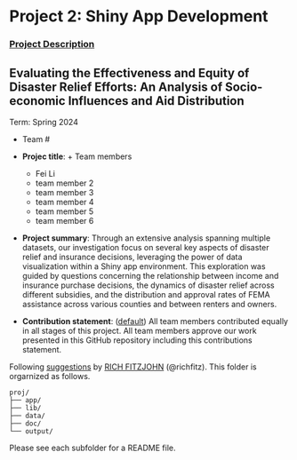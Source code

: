 # Project 2: Shiny App Development

### [Project Description](doc/project2_desc.md)

## Evaluating the Effectiveness and Equity of Disaster Relief Efforts: An Analysis of Socio-economic Influences and Aid Distribution
Term: Spring 2024

+ Team #
+ **Projec title**: + Team members
	+ Fei Li
	+ team member 2
	+ team member 3
	+ team member 4
	+ team member 5
 	+ team member 6

+ **Project summary**: Through an extensive analysis spanning multiple datasets, our investigation focus on several key aspects of disaster relief and insurance decisions, leveraging the power of data visualization within a Shiny app environment. This exploration was guided by questions concerning the relationship between income and insurance purchase decisions, the dynamics of disaster relief across different subsidies, and the distribution and approval rates of FEMA assistance across various counties and between renters and owners.


+ **Contribution statement**: ([default](doc/a_note_on_contributions.md)) All team members contributed equally in all stages of this project. All team members approve our work presented in this GitHub repository including this contributions statement. 

Following [suggestions](http://nicercode.github.io/blog/2013-04-05-projects/) by [RICH FITZJOHN](http://nicercode.github.io/about/#Team) (@richfitz). This folder is orgarnized as follows.

```
proj/
├── app/
├── lib/
├── data/
├── doc/
└── output/
```

Please see each subfolder for a README file.

